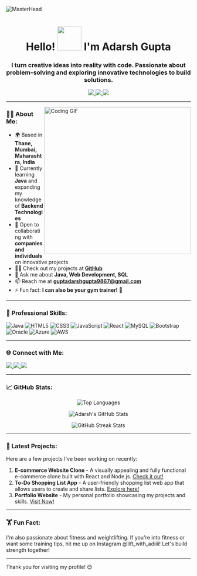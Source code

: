 ![MasterHead](https://user-images.githubusercontent.com/40739871/218845073-320f6a91-03a3-447e-a887-067fd6f9a91b.png)

<h1 align="center">Hello! <img src="https://media.tenor.com/NQoWgQtdXCsAAAAi/pika-hi.gif" width="65"> I'm Adarsh Gupta</h1>
<h3 align="center">I turn creative ideas into reality with code. Passionate about problem-solving and exploring innovative technologies to build solutions.</h3>

<p align="center">
  <a href="https://github.com/AdarshGupta08?tab=repositories">
    <img src="https://img.shields.io/badge/-Projects-6f42c1?style=for-the-badge&logo=github&logoColor=white" />
  </a>
  <a href="https://linkedin.com/in/adarsh-guptaa" target="_blank">
    <img src="https://img.shields.io/badge/-LinkedIn-0077b5?style=for-the-badge&logo=linkedin&logoColor=white" />
  </a>
  <a href="https://instagram.com/lift_with_adiiii" target="_blank">
    <img src="https://img.shields.io/badge/-Instagram-E4405F?style=for-the-badge&logo=instagram&logoColor=white" />
  </a>
</p>

---

<img align="right" src="https://user-images.githubusercontent.com/74038190/229223263-cf2e4b07-2615-4f87-9c38-e37600f8381a.gif" alt="Coding GIF" width="400"/>

### 👨‍💻 About Me:
- 🌍 Based in **Thane, Mumbai, Maharashtra, India**
- 🌱 Currently learning **Java** and expanding my knowledge of **Backend Technologies**
- 👯 Open to collaborating with **companies and individuals** on innovative projects
- 👨‍💻 Check out my projects at [**GitHub**](https://github.com/AdarshGupta08)
- 💬 Ask me about **Java, Web Development, SQL**
- 📫 Reach me at **guptadarshgupta9867@gmail.com**
- ⚡ Fun fact: **I can also be your gym trainer!** 💪

---

### 💼 Professional Skills:
<p align="left">
    <img src="https://img.shields.io/badge/-Java-007396?style=for-the-badge&logo=java&logoColor=white" alt="Java" />
    <img src="https://img.shields.io/badge/-HTML5-E34F26?style=for-the-badge&logo=html5&logoColor=white" alt="HTML5" />
    <img src="https://img.shields.io/badge/-CSS3-1572B6?style=for-the-badge&logo=css3&logoColor=white" alt="CSS3" />
    <img src="https://img.shields.io/badge/-JavaScript-F7DF1E?style=for-the-badge&logo=javascript&logoColor=black" alt="JavaScript" />
    <img src="https://img.shields.io/badge/-React-61DAFB?style=for-the-badge&logo=react&logoColor=black" alt="React" />
    <img src="https://img.shields.io/badge/-MySQL-4479A1?style=for-the-badge&logo=mysql&logoColor=white" alt="MySQL" />
    <img src="https://img.shields.io/badge/-Bootstrap-563D7C?style=for-the-badge&logo=bootstrap&logoColor=white" alt="Bootstrap" />
    <img src="https://img.shields.io/badge/-Oracle-F80000?style=for-the-badge&logo=oracle&logoColor=white" alt="Oracle" />
    <img src="https://img.shields.io/badge/-Azure-0078D4?style=for-the-badge&logo=microsoft-azure&logoColor=white" alt="Azure" />
    <img src="https://img.shields.io/badge/-AWS-232F3E?style=for-the-badge&logo=amazon-aws&logoColor=white" alt="AWS" />
</p>

---

### 🌐 Connect with Me:
<p align="left">
    <a href="https://linkedin.com/in/adarsh-guptaa" target="_blank">
        <img src="https://img.shields.io/badge/-LinkedIn-0077b5?style=for-the-badge&logo=linkedin&logoColor=white" />
    </a>
    <a href="https://instagram.com/lift_with_adiiii" target="_blank">
        <img src="https://img.shields.io/badge/-Instagram-E4405F?style=for-the-badge&logo=instagram&logoColor=white" />
    </a>
    <a href="mailto:guptadarshgupta9867@gmail.com">
        <img src="https://img.shields.io/badge/-Email-D14836?style=for-the-badge&logo=gmail&logoColor=white" />
    </a>
</p>

---

### 📈 GitHub Stats:
<p align="center">
    <img src="https://github-readme-stats.vercel.app/api/top-langs?username=adarshgupta08&show_icons=true&locale=en&layout=compact&theme=radical" alt="Top Languages" />
</p>

<p align="center">
    <img src="https://github-readme-stats.vercel.app/api?username=adarshgupta08&show_icons=true&locale=en&theme=radical" alt="Adarsh's GitHub Stats" />
</p>

<p align="center">
    <img src="https://github-readme-streak-stats.herokuapp.com/?user=adarshgupta08&theme=radical" alt="GitHub Streak Stats" />
</p>

---

### 🚀 Latest Projects:
Here are a few projects I've been working on recently:
1. **E-commerce Website Clone** - A visually appealing and fully functional e-commerce clone built with React and Node.js. [Check it out!](https://github.com/AdarshGupta08/flipkart-clone)
2. **To-Do Shopping List App** - A user-friendly shopping list web app that allows users to create and share lists. [Explore here!](https://github.com/AdarshGupta08/shopping-list)
3. **Portfolio Website** - My personal portfolio showcasing my projects and skills. [Visit Now!](https://github.com/AdarshGupta08/portfolio)

---

### 🏋️ Fun Fact:
I'm also passionate about fitness and weightlifting. If you're into fitness or want some training tips, hit me up on Instagram @lift_with_adiiii! Let's build strength together!

---

Thank you for visiting my profile! 😊
